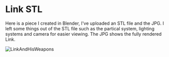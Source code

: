# Link STL

Here is a piece I created in Blender, I've uploaded an STL file and the JPG.
I left some things out of the STL file such as the partical system, lighting systems and camera for easier viewing. The JPG shows the fully rendered Link.

![LinkAndHisWeapons](https://user-images.githubusercontent.com/49887867/158226806-584bf57c-4bed-4b65-9388-6f62d6f3634a.jpg)
